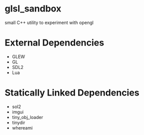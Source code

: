 # glsl_sandbox
small C++ utility to experiment with opengl

# External Dependencies
* GLEW
* GL
* SDL2
* Lua

# Statically Linked Dependencies
* sol2
* imgui
* tiny_obj_loader
* tinydir
* whereami
